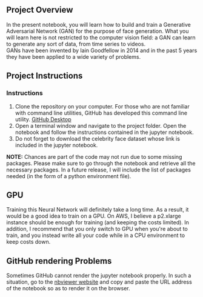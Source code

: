 ## Project Overview

In the present notebook, you will learn how to build and train a Generative Adversarial Network (GAN) for the purpose of face generation. What you will learn here is not restricted to the computer vision field: a GAN can learn to generate any sort of data, from time series to videos.
<br />
GANs have been invented by Iain Goodfellow in 2014 and in the past 5 years they have been applied to a wide variety of problems.

## Project Instructions

### Instructions

1. Clone the repository on your computer. For those who are not familiar with command line utilities, GitHub has developed this command line utility.
   [GitHub Desktop](https://desktop.github.com/)
2. Open a terminal window and navigate to the project folder. Open the notebook and follow the instructions contained in the jupyter notebook.
3. Do not forget to download the celebrity face dataset whose link is included in the jupyter notebook.

__NOTE:__ Chances are part of the code may not run due to some missing packages. Please make sure to go through the notebook and retrieve all the necessary packages. In a future release, I will include the list of packages needed (in the form of a python environment file).

## GPU

Training this Neural Network will definitely take a long time. As a result, it would be a good idea to train on a GPU. On AWS, I believe a p2.xlarge instance should be enough for training (and keeping the costs limited).
In addition, I recommend that you only switch to GPU when you're about to train, and you instead write all your code while in a CPU environment to keep costs down.

## GitHub rendering Problems

Sometimes GitHub cannot render the jupyter notebook properly. In such a situation, go to the [nbviewer website](https://nbviewer.jupyter.org/) and copy and paste the URL address of the notebook so as to render it on the browser.

